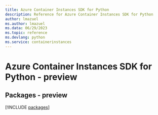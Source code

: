 ```yaml
---
title: Azure Container Instances SDK for Python
description: Reference for Azure Container Instances SDK for Python
author: lmazuel
ms.author: lmazuel
ms.data: 06/29/2023
ms.topic: reference
ms.devlang: python
ms.service: containerinstances
---
```

# Azure Container Instances SDK for Python - preview
## Packages - preview
[!INCLUDE [packages](container-instances-index.md)]